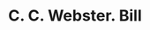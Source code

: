 ---
doi: 10.7916/D8Z90QDW
date_other: '1870'
date_other_textual: 1870-1879
form: printed ephemera
genre:
- Invoices
name:
- C. C. Webster
object_in_context_url: https://biggert.cul.columbia.edu/items/view/ave_biggert_00766
subject_hierarchical_geographic:
- Concord, New Hampshire, United States
subject_name:
- C. C. Webster
title: C. C. Webster. Bill
sort_title: C. C. Webster. Bill
call_number: ave_biggert_00766
coordinates:
- 43.20666666666667,-71.53805555555556
pid: ave_biggert_00766
identifiers: ave_biggert_00766
canvas_id: ldpd:396038
permalink: "/items/ave_biggert_00766/"
layout: iiif-image-page
---